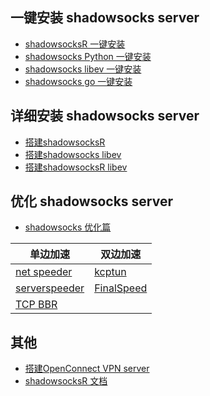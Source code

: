 一键安装 shadowsocks server
---

- [shadowsocksR 一键安装](https://github.com/iMeiji/shadowsocks_install/wiki/shadowsocksR-%E4%B8%80%E9%94%AE%E5%AE%89%E8%A3%85)
- [shadowsocks Python 一键安装](https://github.com/iMeiji/shadowsocks_install/wiki/shadowsocks-Python-%E4%B8%80%E9%94%AE%E5%AE%89%E8%A3%85)  
- [shadowsocks libev 一键安装](https://github.com/iMeiji/shadowsocks_install/wiki/shadowsocks-libev-%E4%B8%80%E9%94%AE%E5%AE%89%E8%A3%85)
- [shadowsocks go 一键安装](https://github.com/iMeiji/shadowsocks_install/wiki/shadowsocks-go-%E4%B8%80%E9%94%AE%E5%AE%89%E8%A3%85)

详细安装 shadowsocks server
---
- [搭建shadowsocksR](https://github.com/breakwa11/shadowsocks-rss/wiki/Server-Setup)
- [搭建shadowsocks libev](https://github.com/iMeiji/shadowsocks_install/wiki/shadowsocks-libev)
- [搭建shadowsocksR libev](https://github.com/iMeiji/shadowsocks_install/wiki/shadowsocksR-libev)

优化 shadowsocks server
---
- [shadowsocks 优化篇](https://github.com/iMeiji/shadowsocks_install/wiki/shadowsocks-optimize)    

| 单边加速                                     | 双边加速                                     |
| ---------------------------------------- | ---------------------------------------- |
| [net speeder](https://github.com/iMeiji/shadowsocks_install/wiki/Net-Speeder) | [kcptun](https://github.com/xtaci/kcptun) |
| [serverspeeder](https://github.com/91yun/serverspeeder) | [FinalSpeed](https://github.com/91yun/finalspeed) |
| [TCP BBR](https://github.com/iMeiji/shadowsocks_install/wiki/%E5%BC%80%E5%90%AFTCP-BBR%E6%8B%A5%E5%A1%9E%E6%8E%A7%E5%88%B6%E7%AE%97%E6%B3%95) |                                          |


其他
---
- [搭建OpenConnect VPN server](https://github.com/iMeiji/shadowsocks_install/wiki/OpenConnect-VPN-server)
- [shadowsocksR 文档](https://github.com/iMeiji/shadowsocks_install/shadowsocksR-wiki)

